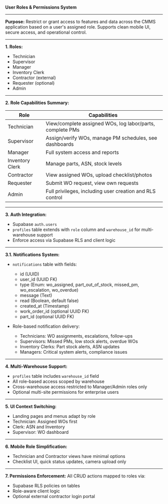 **User Roles & Permissions System**

---

**Purpose:**
Restrict or grant access to features and data across the CMMS application based on a user's assigned role. Supports clean mobile UI, secure access, and operational control.

---

**1. Roles:**

* Technician
* Supervisor
* Manager
* Inventory Clerk
* Contractor (external)
* Requester (optional)
* Admin

---

**2. Role Capabilities Summary:**

| Role            | Capabilities                                              |
| --------------- | --------------------------------------------------------- |
| Technician      | View/complete assigned WOs, log labor/parts, complete PMs |
| Supervisor      | Assign/verify WOs, manage PM schedules, see dashboards    |
| Manager         | Full system access and reports                            |
| Inventory Clerk | Manage parts, ASN, stock levels                           |
| Contractor      | View assigned WOs, upload checklist/photos                |
| Requester       | Submit WO request, view own requests                      |
| Admin           | Full privileges, including user creation and RLS control  |

---

**3. Auth Integration:**

* Supabase `auth.users`
* `profiles` table extends with `role` column and `warehouse_id` for multi-warehouse support
* Enforce access via Supabase RLS and client logic

---

**3.1. Notifications System:**

* `notifications` table with fields:
  * id (UUID)
  * user_id (UUID FK)
  * type (Enum: wo_assigned, part_out_of_stock, missed_pm, wo_escalation, wo_overdue)
  * message (Text)
  * read (Boolean, default false)
  * created_at (Timestamp)
  * work_order_id (optional UUID FK)
  * part_id (optional UUID FK)

* Role-based notification delivery:
  * Technicians: WO assignments, escalations, follow-ups
  * Supervisors: Missed PMs, low stock alerts, overdue WOs
  * Inventory Clerks: Part stock alerts, ASN updates
  * Managers: Critical system alerts, compliance issues

---

**4. Multi-Warehouse Support:**

* `profiles` table includes `warehouse_id` field
* All role-based access scoped by warehouse
* Cross-warehouse access restricted to Manager/Admin roles only
* Optional multi-site permissions for enterprise users

---

**5. UI Context Switching:**

* Landing pages and menus adapt by role
* Technician: Assigned WOs first
* Clerk: ASN and Inventory
* Supervisor: WO dashboard

---

**6. Mobile Role Simplification:**

* Technician and Contractor views have minimal options
* Checklist UI, quick status updates, camera upload only

---

**7. Permissions Enforcement:**
All CRUD actions mapped to roles via:

* Supabase RLS policies on tables
* Role-aware client logic
* Optional external contractor login portal

